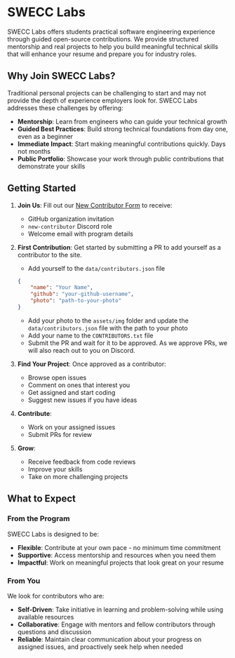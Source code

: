 # SWECC Labs

SWECC Labs offers students practical software engineering experience through guided open-source contributions. We provide structured mentorship and real projects to help you build meaningful technical skills that will enhance your resume and prepare you for industry roles.

## Why Join SWECC Labs?

Traditional personal projects can be challenging to start and may not provide the depth of experience employers look for. SWECC Labs addresses these challenges by offering:

- **Mentorship**: Learn from engineers who can guide your technical growth
- **Guided Best Practices**: Build strong technical foundations from day one, even as a beginner
- **Immediate Impact**: Start making meaningful contributions quickly. Days not months
- **Public Portfolio**: Showcase your work through public contributions that demonstrate your skills

## Getting Started

1. **Join Us**: Fill out our [New Contributor Form](https://forms.gle/T52aUc2faP71jNCWA) to receive:
   - GitHub organization invitation
   - `new-contributor` Discord role
   - Welcome email with program details

2. **First Contribution**: Get started by submitting a PR to add yourself as a contributor to the site.
   - Add yourself to the `data/contributors.json` file
   ```json
   {
       "name": "Your Name",
       "github": "your-github-username",
       "photo": "path-to-your-photo"
   }
   ```
   - Add your photo to the `assets/img` folder and update the `data/contributors.json` file with the path to your photo
   - Add your name to the `CONTRIBUTORS.txt` file
   - Submit the PR and wait for it to be approved. As we approve PRs, we will also reach out to you on Discord.

3. **Find Your Project**: Once approved as a contributor:
   - Browse open issues
   - Comment on ones that interest you
   - Get assigned and start coding
   - Suggest new issues if you have ideas

4. **Contribute**:
   - Work on your assigned issues
   - Submit PRs for review

5. **Grow**:
   - Receive feedback from code reviews
   - Improve your skills
   - Take on more challenging projects

## What to Expect

### From the Program

SWECC Labs is designed to be:
- **Flexible**: Contribute at your own pace - no minimum time commitment
- **Supportive**: Access mentorship and resources when you need them
- **Impactful**: Work on meaningful projects that look great on your resume

### From You

We look for contributors who are:
- **Self-Driven**: Take initiative in learning and problem-solving while using available resources
- **Collaborative**: Engage with mentors and fellow contributors through questions and discussion
- **Reliable**: Maintain clear communication about your progress on assigned issues, and proactively seek help when needed
